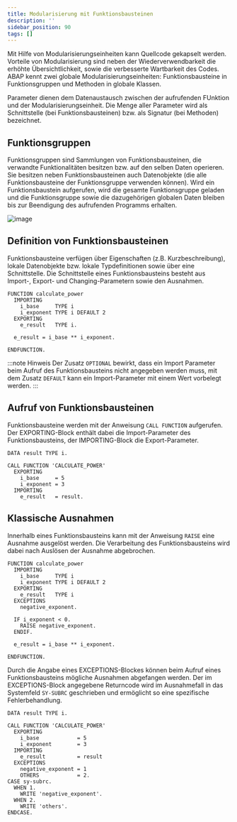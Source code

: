 ```yaml
---
title: Modularisierung mit Funktionsbausteinen
description: ''
sidebar_position: 90
tags: []
---
```


Mit Hilfe von Modularisierungseinheiten kann Quellcode gekapselt werden. Vorteile von Modularisierung sind neben der Wiederverwendbarkeit die erhöhte Übersichtlichkeit, sowie die verbesserte Wartbarkeit des Codes. ABAP kennt zwei globale 
Modularisierungseinheiten: Funktionsbausteine in Funktionsgruppen und Methoden in globale Klassen.

Parameter dienen dem Datenaustausch zwischen der aufrufenden FUnktion und der Modularisierungseinheit. Die Menge aller Parameter wird als Schnittstelle (bei Funktionsbausteinen) bzw. als Signatur (bei Methoden) bezeichnet.

## Funktionsgruppen
Funktionsgruppen sind Sammlungen von Funktionsbausteinen, die verwandte Funktionalitäten besitzen bzw. auf den selben Daten operieren. Sie besitzen neben Funktionsbausteinen auch Datenobjekte (die alle Funktionsbausteine der Funktionsgruppe verwenden können). 
Wird ein Funktionsbaustein aufgerufen, wird die gesamte Funktionsgruppe geladen und die Funktionsgruppe sowie die dazugehörigen globalen Daten bleiben bis zur Beendigung des aufrufenden Programms erhalten.

![image](https://user-images.githubusercontent.com/47243617/210174065-db8aa422-15b0-4d57-afa0-838a5ec31c6f.png)

## Definition von Funktionsbausteinen
Funktionsbausteine verfügen über Eigenschaften (z.B. Kurzbeschreibung), lokale Datenobjekte bzw. lokale Typdefinitionen sowie über eine Schnittstelle. Die Schnittstelle eines Funktionsbausteins besteht aus Import-, Export- und Changing-Parametern sowie den 
Ausnahmen.

```abap
FUNCTION calculate_power
  IMPORTING
    i_base     TYPE i
    i_exponent TYPE i DEFAULT 2
  EXPORTING
    e_result   TYPE i.

  e_result = i_base ** i_exponent.

ENDFUNCTION.
```

:::note Hinweis
Der Zusatz `OPTIONAL` bewirkt, dass ein Import Parameter beim Aufruf des Funktionsbausteins nicht angegeben werden muss, mit dem Zusatz `DEFAULT` kann ein Import-Parameter mit einem Wert vorbelegt werden.
:::

## Aufruf von Funktionsbausteinen
Funktionsbausteine werden mit der Anweisung `CALL FUNCTION` aufgerufen. Der EXPORTING-Block enthält dabei die Import-Parameter des Funktionsbausteins, der IMPORTING-Block die Export-Parameter.

```abap
DATA result TYPE i.

CALL FUNCTION 'CALCULATE_POWER'
  EXPORTING
    i_base     = 5
    i_exponent = 3
  IMPORTING
    e_result   = result.
```

## Klassische Ausnahmen
Innerhalb eines Funktionsbausteins kann mit der Anweisung `RAISE` eine Ausnahme ausgelöst werden. Die Verarbeitung des Funktionsbausteins wird dabei nach Auslösen der Ausnahme abgebrochen.

```abap
FUNCTION calculate_power
  IMPORTING
    i_base     TYPE i
    i_exponent TYPE i DEFAULT 2
  EXPORTING
    e_result   TYPE i
  EXCEPTIONS
    negative_exponent.

  IF i_exponent < 0.
    RAISE negative_exponent.
  ENDIF.
  
  e_result = i_base ** i_exponent.

ENDFUNCTION.
```

Durch die Angabe eines EXCEPTIONS-Blockes können beim Aufruf eines Funktionsbausteins mögliche Ausnahmen abgefangen werden. Der im EXCEPTIONS-Block angegebene Returncode wird im Ausnahmefall in das Systemfeld `SY-SUBRC` geschrieben und ermöglicht so eine
spezifische Fehlerbehandlung.

```abap
DATA result TYPE i.

CALL FUNCTION 'CALCULATE_POWER'
  EXPORTING
    i_base            = 5
    i_exponent        = 3
  IMPORTING
    e_result          = result
  EXCEPTIONS
    negative_exponent = 1
    OTHERS            = 2.
CASE sy-subrc.
  WHEN 1.
	WRITE 'negative_exponent'.
  WHEN 2.
	WRITE 'others'.
ENDCASE.
```
